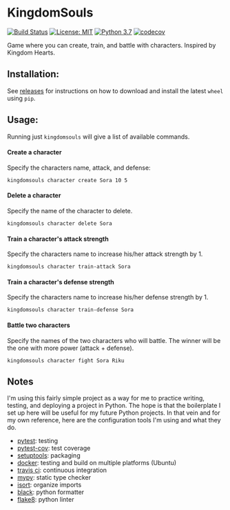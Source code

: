 # KingdomSouls 
[![Build Status](https://travis-ci.org/arb625/kingdomsouls.svg?branch=master)](https://travis-ci.org/arb625/kingdomsouls)
[![License: MIT](https://img.shields.io/badge/License-MIT-yellow.svg)](https://opensource.org/licenses/MIT)
[![Python 3.7](https://img.shields.io/badge/python-3.6%2C3.7-blue)](https://www.python.org/downloads/release/python-370/)
[![codecov](https://codecov.io/gh/arb625/kingdomsouls/branch/master/graph/badge.svg)](https://codecov.io/gh/arb625/kingdomsouls)

Game where you can create, train, and battle with characters.
Inspired by Kingdom Hearts.

Installation:
---

See [releases](https://github.com/arb625/kingdomsouls/releases) for instructions on how to download and install the latest `wheel` using `pip`.

Usage:
---

Running just `kingdomsouls` will give a list of available commands.

#### Create a character

Specify the characters name, attack, and defense:
```
kingdomsouls character create Sora 10 5
```

#### Delete a character

Specify the name of the character to delete.
```
kingdomsouls character delete Sora
```

#### Train a character's attack strength 

Specify the characters name to increase his/her attack strength by 1.
```
kingdomsouls character train-attack Sora
```

#### Train a character's defense strength 

Specify the characters name to increase his/her defense strength by 1.
```
kingdomsouls character train-defense Sora
```

#### Battle two characters

Specify the names of the two characters who will battle. The winner will be the one with more power (attack + defense).
```
kingdomsouls character fight Sora Riku
```

Notes
---
I'm using this fairly simple project as a way for me to practice writing, testing, and deploying a project in Python.
The hope is that the boilerplate I set up here will be useful for my future Python projects.
In that vein and for my own reference, here are the configuration tools I'm using and what they do.

* [pytest](https://github.com/pytest-dev/pytest): testing
* [pytest-cov](https://pypi.org/project/pytest-cov/): test coverage
* [setuptools](https://github.com/pypa/setuptools): packaging
* [docker](https://github.com/docker): testing and build on multiple platforms (Ubuntu)
* [travis ci](https://travis-ci.org/): continuous integration
* [mypy](https://github.com/python/mypy): static type checker
* [isort](https://github.com/timothycrosley/isort): organize imports
* [black](https://github.com/psf/black): python formatter
* [flake8](https://github.com/PyCQA/flake8): python linter
